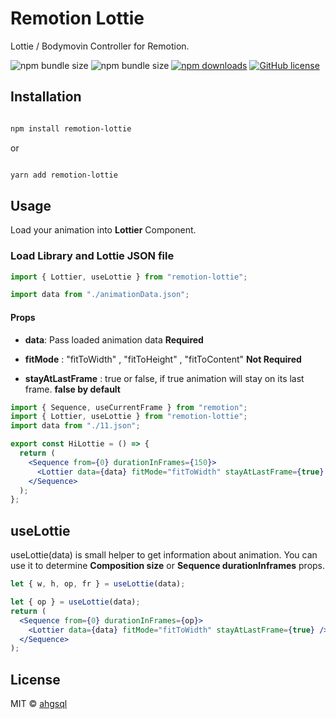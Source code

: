 # Remotion Lottie

Lottie / Bodymovin Controller for Remotion.

![npm bundle size](https://img.shields.io/bundlephobia/min/remotion-lottie) ![npm bundle size](https://img.shields.io/bundlephobia/minzip/remotion-lottie) [![npm downloads](https://img.shields.io/npm/dt/remotion-keyframes)](https://www.npmjs.com/package/remotion-lottie) [![GitHub license](https://img.shields.io/badge/license-MIT-blue.svg)](https://github.com/facebook/react/blob/master/LICENSE)

## Installation

```bash

npm install remotion-lottie

```

or

```bash

yarn add remotion-lottie

```

## Usage

Load your animation into **Lottier** Component.

### Load Library and Lottie JSON file

```jsx
import { Lottier, useLottie } from "remotion-lottie";

import data from "./animationData.json";
```

#### Props

- **data**: Pass loaded animation data **Required**

- **fitMode** : "fitToWidth" , "fitToHeight" , "fitToContent" **Not Required**

- **stayAtLastFrame** : true or false, if true animation will stay on its last frame. **false by default**

```jsx
import { Sequence, useCurrentFrame } from "remotion";
import { Lottier, useLottie } from "remotion-lottie";
import data from "./11.json";

export const HiLottie = () => {
  return (
    <Sequence from={0} durationInFrames={150}>
      <Lottier data={data} fitMode="fitToWidth" stayAtLastFrame={true} />
    </Sequence>
  );
};
```

## useLottie

useLottie(data) is small helper to get information about animation.
You can use it to determine **Composition size** or **Sequence durationInframes** props.

```jsx
let { w, h, op, fr } = useLottie(data);
```

```jsx
let { op } = useLottie(data);
return (
  <Sequence from={0} durationInFrames={op}>
    <Lottier data={data} fitMode="fitToWidth" stayAtLastFrame={true} />
  </Sequence>
);
```

## License

MIT © [ahgsql](https://github.com/ahgsql)
